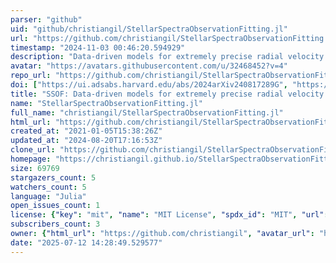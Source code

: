 ```yaml
---
parser: "github"
uid: "github/christiangil/StellarSpectraObservationFitting.jl"
url: "https://github.com/christiangil/StellarSpectraObservationFitting.jl"
timestamp: "2024-11-03 00:46:20.594929"
description: "Data-driven models for extremely precise radial velocity  (EPRV) spectra"
avatar: "https://avatars.githubusercontent.com/u/32468452?v=4"
repo_url: "https://github.com/christiangil/StellarSpectraObservationFitting.jl"
doi: ["https://ui.adsabs.harvard.edu/abs/2024arXiv240817289G", "https://ui.adsabs.harvard.edu/abs/2024ascl.soft10017G/abstract"]
title: "SSOF: Data-driven models for extremely precise radial velocity (EPRV) spectra"
name: "StellarSpectraObservationFitting.jl"
full_name: "christiangil/StellarSpectraObservationFitting.jl"
html_url: "https://github.com/christiangil/StellarSpectraObservationFitting.jl"
created_at: "2021-01-05T15:38:26Z"
updated_at: "2024-08-20T17:16:53Z"
clone_url: "https://github.com/christiangil/StellarSpectraObservationFitting.jl.git"
homepage: "https://christiangil.github.io/StellarSpectraObservationFitting.jl/"
size: 69769
stargazers_count: 5
watchers_count: 5
language: "Julia"
open_issues_count: 1
license: {"key": "mit", "name": "MIT License", "spdx_id": "MIT", "url": "https://api.github.com/licenses/mit", "node_id": "MDc6TGljZW5zZTEz"}
subscribers_count: 3
owner: {"html_url": "https://github.com/christiangil", "avatar_url": "https://avatars.githubusercontent.com/u/32468452?v=4", "login": "christiangil", "type": "User"}
date: "2025-07-12 14:28:49.529577"
---
```

